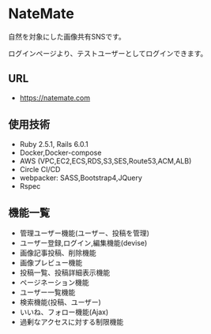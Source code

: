 # NateMate
自然を対象にした画像共有SNSです。

ログインページより、テストユーザーとしてログインできます。

## URL
- https://natemate.com

## 使用技術
- Ruby 2.5.1, Rails 6.0.1
- Docker,Docker-compose
- AWS (VPC,EC2,ECS,RDS,S3,SES,Route53,ACM,ALB)
- Circle CI/CD
- webpacker: SASS,Bootstrap4,JQuery
- Rspec

## 機能一覧
- 管理ユーザー機能(ユーザー、投稿を管理)
- ユーザー登録,ログイン,編集機能(devise)
- 画像記事投稿、削除機能
- 画像プレビュー機能
- 投稿一覧、投稿詳細表示機能
- ページネーション機能
- ユーザー一覧機能
- 検索機能(投稿、ユーザー)
- いいね、フォロー機能(Ajax)
- 過剰なアクセスに対する制限機能
